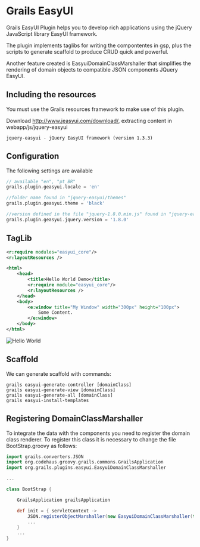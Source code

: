 Grails EasyUI
=============

Grails EasyUI Plugin helps you to develop rich applications using the jQuery JavaScript library EasyUI framework.

The plugin implements taglibs for writing the compontentes in gsp, plus the scripts to generate scaffold to produce CRUD quick and powerful.

Another feature created is EasyuiDomainClassMarshaller that simplifies the rendering of domain objects to compatible JSON components JQuery EasyUI.

Including the resources
------------------------

You must use the Grails resources framework to make use of this plugin.

Download http://www.jeasyui.com/download/, extracting content in webapp/js/jquery-easyui

    jquery-easyui - jQuery EasyUI framework (version 1.3.3)
    
Configuration
-------------
The following settings are available
```groovy 
// available "en", "pt_BR" 
grails.plugin.geasyui.locale = 'en' 

//folder name found in "jquery-easyui/themes"
grails.plugin.geasyui.theme = 'black' 

//version defined in the file "jquery-1.8.0.min.js" found in "jquery-easyui"
grails.plugin.geasyui.jquery.version = '1.8.0' 
``` 

TagLib
------

```xml
<r:require modules="easyui_core"/>
<r:layoutResources />
``` 
```xml
<html>
    <head>
        <title>Hello World Demo</title>
        <r:require module="easyui_core"/>    			
        <r:layoutResources />
    </head>
    <body>
        <e:window title="My Window" width="300px" height="100px">
            Some Content.
        </e:window>
    </body>
</html>
``` 
![Hello World](https://jquery-easyui.googlecode.com/svn/trunk/share/tutorial/window/win1_1.png)

Scaffold
--------
We can generate scaffold with commands:

```
grails easyui-generate-controller [domainClass]
grails easyui-generate-view [domainClass]
grails easyui-generate-all [domainClass]
grails easyui-install-templates
```

Registering DomainClassMarshaller
---------------------------------

To integrate the data with the components you need to register the domain class renderer. To register this class it is necessary to change the file BootStrap.groovy as follows:

```groovy
import grails.converters.JSON
import org.codehaus.groovy.grails.commons.GrailsApplication
import org.grails.plugins.easyui.EasyuiDomainClassMarshaller

...

class BootStrap {

    GrailsApplication grailsApplication

    def init = { servletContext ->    	 
        JSON.registerObjectMarshaller(new EasyuiDomainClassMarshaller(true, grailsApplication))
        ...
    }
    ...
}
```